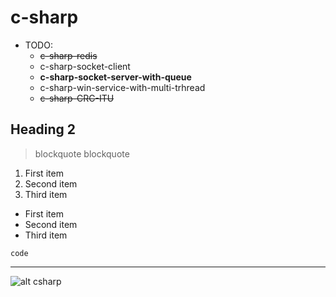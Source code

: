 # c-sharp
+ TODO:
	- ~~c-sharp-redis~~
	- c-sharp-socket-client 
	- **c-sharp-socket-server-with-queue**
	- c-sharp-win-service-with-multi-trhread
	- ~~c-sharp-CRC-ITU~~
	
	
	
## Heading 2
	
> blockquote
> blockquote

1. First item
2. Second item
3. Third item

- First item
- Second item
- Third item

`code`

---

![alt csharp]("https://commons.wikimedia.org/wiki/File:C_Sharp_logo.png")





